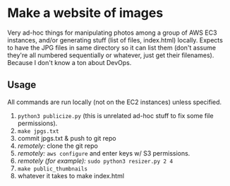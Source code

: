Make a website of images
========================

Very ad-hoc things for manipulating photos among a group of AWS EC3
instances, and/or generating stuff (list of files, index.html)
locally. Expects to have the JPG files in same directory so it can
list them (don't assume they're all numbered sequentially or whatever,
just get their filenames). Because I don't know a ton about DevOps.

Usage
--------

All commands are run locally (not on the EC2 instances) unless
specified.

1. `python3 publicize.py` (this is unrelated ad-hoc stuff to fix some
   file permissions).
2. `make jpgs.txt`
3. commit jpgs.txt & push to git repo
4. _remotely:_ clone the git repo
5. _remotely:_ `aws configure` and enter keys w/ S3 permissions.
6. _remotely (for example):_ `sudo python3 resizer.py 2 4`
7. `make public_thumbnails`
8. whatever it takes to make index.html
